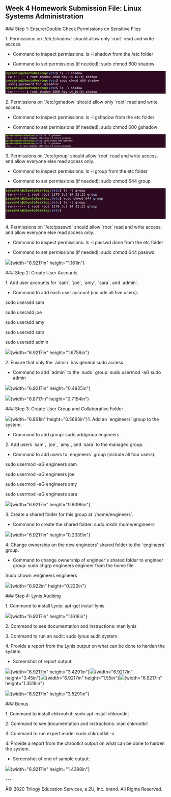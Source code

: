 ## Week 4 Homework Submission File: Linux Systems Administration

##\# Step 1: Ensure/Double Check Permissions on Sensitive Files

1\. Permissions on \`/etc/shadow\` should allow only \`root\` read and
write access.

- Command to inspect permissions: ls -l shadow from the /etc folder

- Command to set permissions (if needed): sudo chmod 600 shadow

![chmod shadow](Images\ls_shadow.png)

2\. Permissions on \`/etc/gshadow\` should allow only \`root\` read and
write access.

- Command to inspect permissions: ls -l gshadow from the etc folder

- Command to set permissions (if needed): sudo chmod 600 gshadow

![chmod gshadow](https://github.com/shansen18/BootCamp/blob/a0bc7165e908c8f968eb13453f87fcc543894c95/Week04/Images/ls_gshadow.png)


3\. Permissions on \`/etc/group\` should allow \`root\` read and write
access, and allow everyone else read access only.

- Command to inspect permissions: ls -l group from the etc folder

- Command to set permissions (if needed): sudo chmod 644 group

![chmod groups](https://github.com/shansen18/BootCamp/blob/a0bc7165e908c8f968eb13453f87fcc543894c95/Week04/Images/ls_group.png)

4\. Permissions on \`/etc/passwd\` should allow \`root\` read and write
access, and allow everyone else read access only.

- Command to inspect permissions: ls -l passwd done from the etc folder

- Command to set permissions (if needed): sudo chmod 644 passwd

![](Pictures/10000000000002E10000007C91784492.png){width="6.9217in"
height="1.161in"}

##\# Step 2: Create User Accounts

1\. Add user accounts for \`sam\`, \`joe\`, \`amy\`, \`sara\`, and
\`admin\`.

- Command to add each user account (include all five users):

sudo useradd sam

sudo useradd joe

sudo useradd amy

sudo useradd sara

sudo useradd admin

![](Pictures/1000000000000387000000DBCEA9A0F8.png){width="6.9217in"
height="1.6756in"}

2\. Ensure that only the \`admin\` has general sudo access.

- Command to add \`admin\` to the \`sudo\` group: sudo usermod -aG sudo
admin

![](Pictures/10000000000002AC00000031644CEB76.png){width="6.9217in"
height="0.4925in"}

![](Pictures/1000000000000294000000450DBBFC31.png){width="6.8717in"
height="0.7154in"}

##\# Step 3: Create User Group and Collaborative Folder

![](Pictures/100000000000029300000037FB735C4F.png){width="6.861in"
height="0.5693in"}1. Add an \`engineers\` group to the system.

- Command to add group: sudo addgroup engineers

2\. Add users \`sam\`, \`joe\`, \`amy\`, and \`sara\` to the managed
group.

- Command to add users to \`engineers\` group (include all four users):

sudo usermod -aG engineers sam

sudo usermod -aG engineers joe

sudo usermod -aG engineers amy

sudo usermod -aG engineers sara

![](Pictures/10000000000002A90000005043D7E38D.png){width="6.9217in"
height="0.8098in"}

3\. Create a shared folder for this group at \`/home/engineers\`.

- Command to create the shared folder: sudo mkdir /home/engineers

![](Pictures/10000000000003690000001EEAE140CF.png){width="6.9217in"
height="0.2339in"}

4\. Change ownership on the new engineers\' shared folder to the
\`engineers\` group.

- Command to change ownership of engineer\'s shared folder to engineer
group: sudo chgrp engineers engineer from the home file.

Sudo chown :engineers engineers

![](Pictures/10000000000002E10000001826EF48CE.png){width="6.922in"
height="0.222in"}

##\# Step 4: Lynis Auditing

1\. Command to install Lynis: apt-get install lynis

![](Pictures/10000000000006F00000010BDCD85929.png){width="6.9217in"
height="1.1618in"}

2\. Command to see documentation and instructions: man lynis

3\. Command to run an audit: sudo lynus audit system

4\. Provide a report from the Lynis output on what can be done to harden
the system.

- Screenshot of report output:

![](Pictures/10000000000006E300000355769643FD.png){width="6.9217in"
height="3.4291in"}![](Pictures/10000000000006540000032882E8E676.png){width="6.9217in"
height="3.45in"}![](Pictures/10000000000006BD0000018397FEAB6C.png){width="6.9217in"
height="1.55in"}![](Pictures/10000000000006F20000015C610A4958.png){width="6.9217in"
height="1.3516in"}

![](Pictures/100000000000068E00000358B3EC3138.png){width="6.9217in"
height="3.5291in"}

##\# Bonus

1\. Command to install chkrootkit: sudo apt install chkrootkit

2\. Command to see documentation and instructions: man chkrootkit

3\. Command to run expert mode: sudo chkrootkit -x

4\. Provide a report from the chrootkit output on what can be done to
harden the system.

- Screenshot of end of sample output:

![](Pictures/1000000000000429000000DE006875B4.png){width="6.9217in"
height="1.4398in"}

\-\--

Â© 2020 Trilogy Education Services, a 2U, Inc. brand. All Rights
Reserved.
